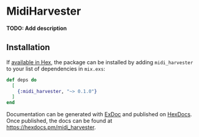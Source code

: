 # MidiHarvester

**TODO: Add description**

## Installation

If [available in Hex](https://hex.pm/docs/publish), the package can be installed
by adding `midi_harvester` to your list of dependencies in `mix.exs`:

```elixir
def deps do
  [
    {:midi_harvester, "~> 0.1.0"}
  ]
end
```

Documentation can be generated with [ExDoc](https://github.com/elixir-lang/ex_doc)
and published on [HexDocs](https://hexdocs.pm). Once published, the docs can
be found at <https://hexdocs.pm/midi_harvester>.

